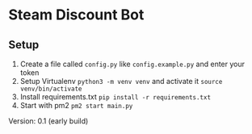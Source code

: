 # Steam Discount Bot

## Setup
1. Create a file called `config.py` like `config.example.py` and enter your token
2. Setup Virtualenv `python3 -m venv venv` and activate it `source venv/bin/activate`
3. Install requirements.txt `pip install -r requirements.txt`
4. Start with pm2 `pm2 start main.py`

Version: 0.1 (early build)
